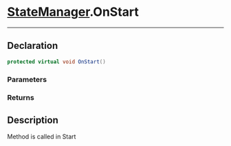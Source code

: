 
# [StateManager](StateMachine.md##STATEMANAGER-INCLUDES).OnStart
---
## Declaration
```csharp
protected virtual void OnStart()
```
### Parameters
### Returns
## Description
Method is called in Start

